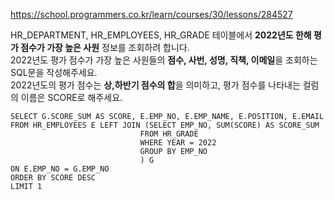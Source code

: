 https://school.programmers.co.kr/learn/courses/30/lessons/284527

HR_DEPARTMENT, HR_EMPLOYEES, HR_GRADE 테이블에서 **2022년도 한해 평가 점수가 가장 높은 사원** 정보를 조회하려 합니다.  
2022년도 평가 점수가 가장 높은 사원들의 **점수, 사번, 성명, 직책, 이메일**을 조회하는 SQL문을 작성해주세요.  
2022년도의 평가 점수는 **상,하반기 점수의 합**을 의미하고, 평가 점수를 나타내는 컬럼의 이름은 SCORE로 해주세요.

```
SELECT G.SCORE_SUM AS SCORE, E.EMP_NO, E.EMP_NAME, E.POSITION, E.EMAIL
FROM HR_EMPLOYEES E LEFT JOIN (SELECT EMP_NO, SUM(SCORE) AS SCORE_SUM
                             FROM HR_GRADE
                             WHERE YEAR = 2022
                             GROUP BY EMP_NO
                             ) G
ON E.EMP_NO = G.EMP_NO
ORDER BY SCORE DESC
LIMIT 1
```
